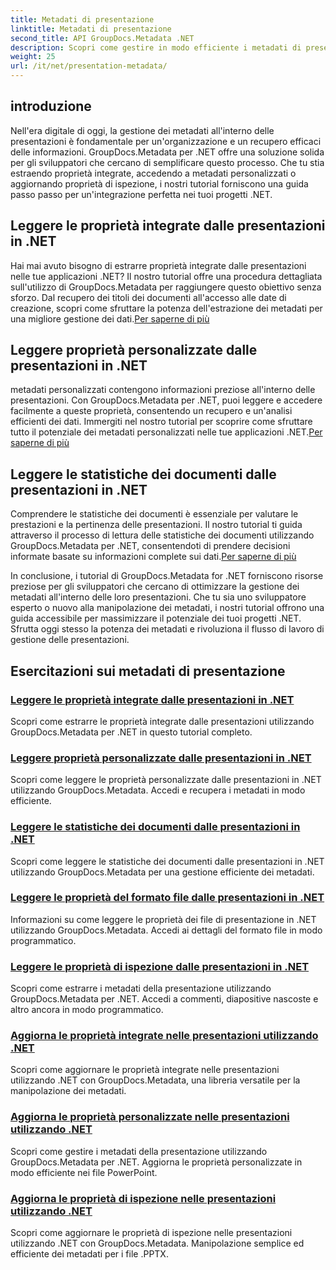 ```yaml
---
title: Metadati di presentazione
linktitle: Metadati di presentazione
second_title: API GroupDocs.Metadata .NET
description: Scopri come gestire in modo efficiente i metadati di presentazione in .NET utilizzando le esercitazioni GroupDocs.Metadata. Accedi con facilità alle proprietà integrate e personalizzate.
weight: 25
url: /it/net/presentation-metadata/
---
```

## introduzione

Nell'era digitale di oggi, la gestione dei metadati all'interno delle presentazioni è fondamentale per un'organizzazione e un recupero efficaci delle informazioni. GroupDocs.Metadata per .NET offre una soluzione solida per gli sviluppatori che cercano di semplificare questo processo. Che tu stia estraendo proprietà integrate, accedendo a metadati personalizzati o aggiornando proprietà di ispezione, i nostri tutorial forniscono una guida passo passo per un'integrazione perfetta nei tuoi progetti .NET.

## Leggere le proprietà integrate dalle presentazioni in .NET

 Hai mai avuto bisogno di estrarre proprietà integrate dalle presentazioni nelle tue applicazioni .NET? Il nostro tutorial offre una procedura dettagliata sull'utilizzo di GroupDocs.Metadata per raggiungere questo obiettivo senza sforzo. Dal recupero dei titoli dei documenti all'accesso alle date di creazione, scopri come sfruttare la potenza dell'estrazione dei metadati per una migliore gestione dei dati.[Per saperne di più](./read-built-in-properties-presentations/)

## Leggere proprietà personalizzate dalle presentazioni in .NET

 metadati personalizzati contengono informazioni preziose all'interno delle presentazioni. Con GroupDocs.Metadata per .NET, puoi leggere e accedere facilmente a queste proprietà, consentendo un recupero e un'analisi efficienti dei dati. Immergiti nel nostro tutorial per scoprire come sfruttare tutto il potenziale dei metadati personalizzati nelle tue applicazioni .NET.[Per saperne di più](./read-custom-properties-presentations/)

## Leggere le statistiche dei documenti dalle presentazioni in .NET

 Comprendere le statistiche dei documenti è essenziale per valutare le prestazioni e la pertinenza delle presentazioni. Il nostro tutorial ti guida attraverso il processo di lettura delle statistiche dei documenti utilizzando GroupDocs.Metadata per .NET, consentendoti di prendere decisioni informate basate su informazioni complete sui dati.[Per saperne di più](./read-document-statistics-presentations/)

In conclusione, i tutorial di GroupDocs.Metadata for .NET forniscono risorse preziose per gli sviluppatori che cercano di ottimizzare la gestione dei metadati all'interno delle loro presentazioni. Che tu sia uno sviluppatore esperto o nuovo alla manipolazione dei metadati, i nostri tutorial offrono una guida accessibile per massimizzare il potenziale dei tuoi progetti .NET. Sfrutta oggi stesso la potenza dei metadati e rivoluziona il flusso di lavoro di gestione delle presentazioni.

## Esercitazioni sui metadati di presentazione
### [Leggere le proprietà integrate dalle presentazioni in .NET](./read-built-in-properties-presentations/)
Scopri come estrarre le proprietà integrate dalle presentazioni utilizzando GroupDocs.Metadata per .NET in questo tutorial completo.
### [Leggere proprietà personalizzate dalle presentazioni in .NET](./read-custom-properties-presentations/)
Scopri come leggere le proprietà personalizzate dalle presentazioni in .NET utilizzando GroupDocs.Metadata. Accedi e recupera i metadati in modo efficiente.
### [Leggere le statistiche dei documenti dalle presentazioni in .NET](./read-document-statistics-presentations/)
Scopri come leggere le statistiche dei documenti dalle presentazioni in .NET utilizzando GroupDocs.Metadata per una gestione efficiente dei metadati.
### [Leggere le proprietà del formato file dalle presentazioni in .NET](./read-file-format-properties-presentations/)
Informazioni su come leggere le proprietà dei file di presentazione in .NET utilizzando GroupDocs.Metadata. Accedi ai dettagli del formato file in modo programmatico.
### [Leggere le proprietà di ispezione dalle presentazioni in .NET](./read-inspection-properties-presentations/)
Scopri come estrarre i metadati della presentazione utilizzando GroupDocs.Metadata per .NET. Accedi a commenti, diapositive nascoste e altro ancora in modo programmatico.
### [Aggiorna le proprietà integrate nelle presentazioni utilizzando .NET](./update-built-in-properties-presentations/)
Scopri come aggiornare le proprietà integrate nelle presentazioni utilizzando .NET con GroupDocs.Metadata, una libreria versatile per la manipolazione dei metadati.
### [Aggiorna le proprietà personalizzate nelle presentazioni utilizzando .NET](./update-custom-properties-presentations/)
Scopri come gestire i metadati della presentazione utilizzando GroupDocs.Metadata per .NET. Aggiorna le proprietà personalizzate in modo efficiente nei file PowerPoint.
### [Aggiorna le proprietà di ispezione nelle presentazioni utilizzando .NET](./update-inspection-properties-presentations/)
Scopri come aggiornare le proprietà di ispezione nelle presentazioni utilizzando .NET con GroupDocs.Metadata. Manipolazione semplice ed efficiente dei metadati per i file .PPTX.